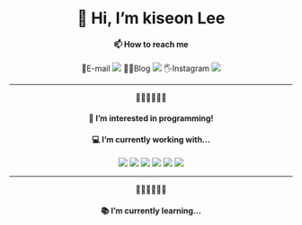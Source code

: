 <h1 align='center'>👋 Hi, I’m kiseon Lee</h1>

<h4 align='center'>📫 How to reach me</h4>
<p align='center'>
💌E-mail <a href="mailto:kseon329@naver.com"><img src="https://img.shields.io/badge/naver-03C75A?style=for-the-badge&logo=naver&logoColor=white"></a>
👩‍💻Blog <a href="https://blog.naver.com/seonnieee_"><img src="https://img.shields.io/badge/naver-03C75A?style=for-the-badge&logo=naver&logoColor=white"></a>
🖐Instagram <a href="https://instagram.com/seon._.nieee"><img src="https://img.shields.io/badge/instagram-E4405F?style=for-the-badge&logo=instagram&logoColor=white"></a></p>

<hr>
<p align='center'>🤞🤞🤞🤞🤞🤞</p>

<h4 align='center'>👀 I’m interested in programming!</h4>

<h4 align='center'> 💻 I’m currently working with...</h4>
<p align='center'>
  <img src="https://img.shields.io/badge/html5-E34F26?style=for-the-badge&logo=html5&logoColor=white">
  <img src="https://img.shields.io/badge/css-1572B6?style=for-the-badge&logo=css3&logoColor=white">
  <img src="https://img.shields.io/badge/javascript-F7DF1E?style=for-the-badge&logo=javascript&logoColor=black">
  <img src="https://img.shields.io/badge/jquery-0769AD?style=for-the-badge&logo=jquery&logoColor=white">
  <img src="https://img.shields.io/badge/react-61DAFB?style=for-the-badge&logo=react&logoColor=black">
  <img src="https://img.shields.io/badge/bootstrap-7952B3?style=for-the-badge&logo=bootstrap&logoColor=white">
</p>

<hr>
<p align='center'>🤞🤞🤞🤞🤞🤞</p>

<h4 align='center'>📚 I’m currently learning...</h4>

<!---
seonnieee/seonnieee is a ✨ special ✨ repository because its `README.md` (this file) appears on your GitHub profile.
You can click the Preview link to take a look at your changes.
--->



